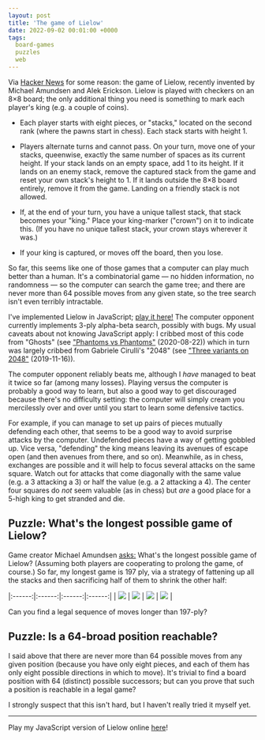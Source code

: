 ```yaml
---
layout: post
title: 'The game of Lielow'
date: 2022-09-02 00:01:00 +0000
tags:
  board-games
  puzzles
  web
---
```


Via [Hacker News](https://news.ycombinator.com/item?id=32628351) for some reason:
the game of Lielow, recently invented by Michael Amundsen and Alek Erickson.
Lielow is played with checkers on an 8×8 board; the only additional thing you need
is something to mark each player's king (e.g. a couple of coins).

- Each player starts with eight pieces, or "stacks," located on the second rank
    (where the pawns start in chess). Each stack starts with height 1.

- Players alternate turns and cannot pass. On your turn, move one of your stacks,
    queenwise, exactly the same number of spaces as its current height. If your stack
    lands on an empty space, add 1 to its height. If it lands on an enemy stack,
    remove the captured stack from the game and reset your own stack's height to 1.
    If it lands outside the 8×8 board entirely, remove it from the game.
    Landing on a friendly stack is not allowed.

- If, at the end of your turn, you have a unique tallest stack, that stack becomes
    your "king." Place your king-marker ("crown") on it to indicate this.
    (If you have no unique tallest stack, your crown stays wherever it was.)

- If your king is captured, or moves off the board, then you lose.

So far, this seems like one of those games that a computer can play much better
than a human. It's a combinatorial game — no hidden information, no randomness —
so the computer can search the game tree; and there are never more than 64 possible
moves from any given state, so the tree search isn't even terribly intractable.

I've implemented Lielow in JavaScript; [play it here!](https://quuxplusone.github.io/Lielow/)
The computer opponent currently implements 3-ply alpha-beta search, possibly with bugs.
My usual caveats about not knowing JavaScript apply: I cribbed most of this code from
"Ghosts" (see ["Phantoms vs Phantoms"](/blog/2020/08/22/phantoms-vs-phantoms/) (2020-08-22))
which in turn was largely cribbed from Gabriele Cirulli's "2048" (see
["Three variants on 2048"](/blog/2019/11/16/sqrt-2048/) (2019-11-16)).

The computer opponent reliably beats me, although I _have_ managed to beat it twice so far
(among many losses). Playing versus the computer is probably a good way to learn, but also
a good way to get discouraged because there's no difficulty setting: the computer will simply
cream you mercilessly over and over until you start to learn some defensive tactics.

For example, if you can manage to set up pairs of pieces mutually defending each other,
that seems to be a good way to avoid surprise attacks by the computer. Undefended pieces
have a way of getting gobbled up. Vice versa, "defending" the king means leaving its
avenues of escape open (and then avenues from there, and so on). Meanwhile, as in chess,
exchanges are possible and it will help to focus several attacks on the same square.
Watch out for attacks that come diagonally with the same value (e.g. a 3 attacking a 3)
or half the value (e.g. a 2 attacking a 4). The center four squares do _not_ seem valuable
(as in chess) but _are_ a good place for a 5-high king to get stranded and die.


## Puzzle: What's the longest possible game of Lielow?

Game creator Michael Amundsen [asks:](https://boardgamegeek.com/thread/2926961/puzzle-what-maximum-possible-number-turns-game-lie)
What's the longest possible game of Lielow?
(Assuming both players are cooperating to prolong the game, of course.)
So far, my longest game is 197 ply, via a strategy of fattening up all the stacks
and then sacrificing half of them to shrink the other half:

|:------:|:------:|:------:|:------:|
| ![](/blog/images/2022-09-02-lielow-phase1.png) | ![](/blog/images/2022-09-02-lielow-phase2.png) | ![](/blog/images/2022-09-02-lielow-phase3.png) | ![](/blog/images/2022-09-02-lielow-phase4.png) |

Can you find a legal sequence of moves longer than 197-ply?


## Puzzle: Is a 64-broad position reachable?

I said above that there are never more than 64 possible moves from any given position
(because you have only eight pieces, and each of them has only eight possible directions
in which to move). It's trivial to find a board position with 64 (distinct) possible
successors; but can you prove that such a position is reachable in a legal game?

I strongly suspect that this isn't hard, but I haven't really tried it myself yet.

----

Play my JavaScript version of Lielow online [here](https://quuxplusone.github.io/Lielow/)!
